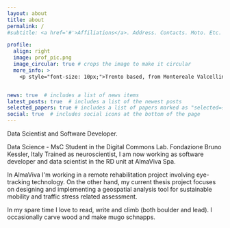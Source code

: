 ```yaml
---
layout: about
title: about
permalink: /
#subtitle: <a href='#'>Affiliations</a>. Address. Contacts. Moto. Etc.

profile:
  align: right
  image: prof_pic.png
  image_circular: true # crops the image to make it circular
  more_info: >
    <p style="font-size: 10px;">Trento based, from Montereale Valcellina, Friuli (Italy)</p>


news: true  # includes a list of news items
latest_posts: true  # includes a list of the newest posts
selected_papers: true # includes a list of papers marked as "selected={true}"
social: true  # includes social icons at the bottom of the page
---
```


Data Scientist and Software Developer.

Data Science - MsC Student in the Digital Commons Lab. Fondazione Bruno Kessler, Italy
Trained as neuroscientist, I am now working as software developer and data scientist in the RD unit at AlmaViva Spa.

In AlmaViva I'm working in a remote rehabilitation project involving eye-tracking technology.
On the other hand, my current thesis project focuses on designing and implementing a geospatial analysis tool for sustainable mobility and traffic stress related assessment.

In my spare time I love to read, write and climb (both boulder and lead). I occasionally carve wood and make mugo schnapps.


<!-- Put your address / P.O. box / other info right below your picture. You can also disable any of these elements by editing `profile` property of the YAML header of your `_pages/about.md`. Edit `_bibliography/papers.bib` and Jekyll will render your [publications page](/al-folio/publications/) automatically.

Link to your social media connections, too. This theme is set up to use [Font Awesome icons](http://fortawesome.github.io/Font-Awesome/) and [Academicons](https://jpswalsh.github.io/academicons/), like the ones below. Add your Facebook, Twitter, LinkedIn, Google Scholar, or just disable all of them. -->